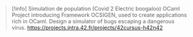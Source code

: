 > [!info] Simulation de population (Covid 2 Electric boogaloo) OCaml
> Project introducing Framework OCSIGEN, used to create applications rich in OCaml. Design a simulator of bugs escaping a dangerous virus.
> https://projects.intra.42.fr/projects/42cursus-h42n42
